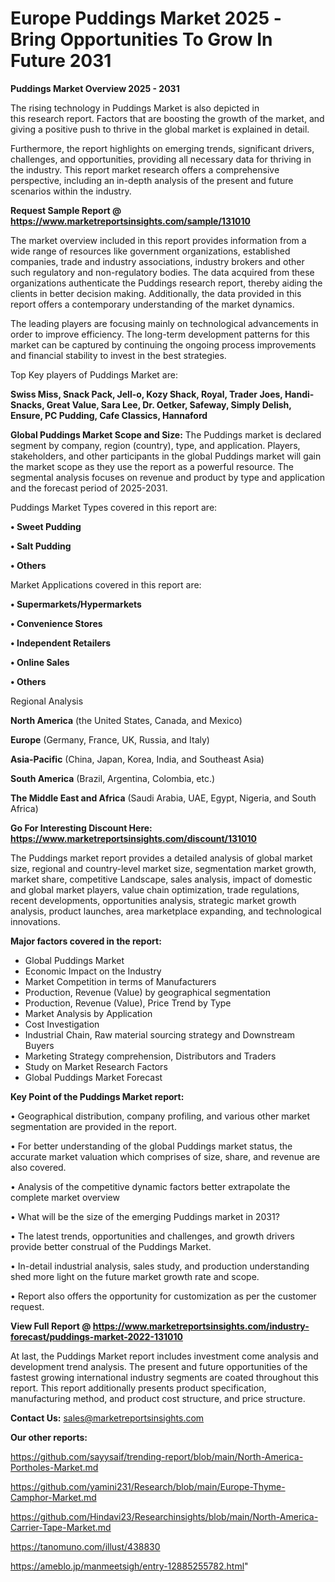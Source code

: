  # Europe Puddings Market 2025 -Bring Opportunities To Grow In Future 2031

<Strong> Puddings Market Overview 2025 - 2031</strong>

The rising technology in Puddings Market is also depicted in this research report. Factors that are boosting the growth of the market, and giving a positive push to thrive in the global market is explained in detail.

Furthermore, the report highlights on emerging trends, significant drivers, challenges, and opportunities, providing all necessary data for thriving in the industry. This report market research offers a comprehensive perspective, including an in-depth analysis of the present and future scenarios within the industry.

<strong>Request Sample Report @ <a href=https://www.marketreportsinsights.com/sample/131010>https://www.marketreportsinsights.com/sample/131010</a></strong>

The market overview included in this report provides information from a wide range of resources like government organizations, established companies, trade and industry associations, industry brokers and other such regulatory and non-regulatory bodies. The data acquired from these organizations authenticate the Puddings research report, thereby aiding the clients in better decision making. Additionally, the data provided in this report offers a contemporary understanding of the market dynamics.

The leading players are focusing mainly on technological advancements in order to improve efficiency. The long-term development patterns for this market can be captured by continuing the ongoing process improvements and financial stability to invest in the best strategies.

Top Key players of Puddings Market are:

<strong>Swiss Miss, Snack Pack, Jell-o, Kozy Shack, Royal, Trader Joes, Handi-Snacks, Great Value, Sara Lee, Dr. Oetker, Safeway, Simply Delish, Ensure, PC Pudding, Cafe Classics, Hannaford</strong>

<strong><b>Global Puddings Market Scope and Size:</b></strong>
The Puddings market is declared segment by company, region (country), type, and application. Players, stakeholders, and other participants in the global Puddings market will gain the market scope as they use the report as a powerful resource. The segmental analysis focuses on revenue and product by type and application and the forecast period of 2025-2031.

Puddings Market Types covered in this report are:

<strong>• Sweet Pudding

• Salt Pudding

• Others</strong>

Market Applications covered in this report are:

<strong>• Supermarkets/Hypermarkets

• Convenience Stores

• Independent Retailers

• Online Sales

• Others</strong> 

Regional Analysis

<strong>North America</strong> (the United States, Canada, and Mexico)

<strong>Europe</strong> (Germany, France, UK, Russia, and Italy)

<strong>Asia-Pacific</strong> (China, Japan, Korea, India, and Southeast Asia)

<strong>South America</strong> (Brazil, Argentina, Colombia, etc.)

<strong>The Middle East and Africa</strong> (Saudi Arabia, UAE, Egypt, Nigeria, and South Africa)

<strong>Go For Interesting Discount Here: <a href=https://www.marketreportsinsights.com/discount/131010>https://www.marketreportsinsights.com/discount/131010</a></strong>

The Puddings market report provides a detailed analysis of global market size, regional and country-level market size, segmentation market growth, market share, competitive Landscape, sales analysis, impact of domestic and global market players, value chain optimization, trade regulations, recent developments, opportunities analysis, strategic market growth analysis, product launches, area marketplace expanding, and technological innovations.

<strong><b>Major factors covered in the report:</b></strong>
<ul>
  <li>Global Puddings Market </li>
  <li>Economic Impact on the Industry</li>
  <li>Market Competition in terms of Manufacturers</li>
  <li>Production, Revenue (Value) by geographical segmentation</li>
  <li>Production, Revenue (Value), Price Trend by Type</li>
  <li>Market Analysis by Application</li>
  <li>Cost Investigation</li>
  <li>Industrial Chain, Raw material sourcing strategy and Downstream Buyers</li>
  <li>Marketing Strategy comprehension, Distributors and Traders</li>
  <li>Study on Market Research Factors</li>
  <li>Global Puddings Market Forecast</li>
</ul>

<strong><b>Key Point of the Puddings Market report:</b></strong>

• Geographical distribution, company profiling, and various other market segmentation are provided in the report.

• For better understanding of the global Puddings market status, the accurate market valuation which comprises of size, share, and revenue are also covered.

• Analysis of the competitive dynamic factors better extrapolate the complete market overview

• What will be the size of the emerging Puddings market in 2031?

• The latest trends, opportunities and challenges, and growth drivers provide better construal of the Puddings Market.

• In-detail industrial analysis, sales study, and production understanding shed more light on the future market growth rate and scope.

• Report also offers the opportunity for customization as per the customer request.

<strong><b>View Full Report @ <a href=https://www.marketreportsinsights.com/industry-forecast/puddings-market-2022-131010>https://www.marketreportsinsights.com/industry-forecast/puddings-market-2022-131010</a></b></strong>


At last, the Puddings Market report includes investment come analysis and development trend analysis. The present and future opportunities of the fastest growing international industry segments are coated throughout this report. This report additionally presents product specification, manufacturing method, and product cost structure, and price structure.

<strong>Contact Us:</strong>
sales@marketreportsinsights.com

<strong>Our other reports:</strong>

<a href=https://github.com/sayysaif/trending-report/blob/main/North-America-Portholes-Market.md>https://github.com/sayysaif/trending-report/blob/main/North-America-Portholes-Market.md</a>

<a href=https://github.com/yamini231/Research/blob/main/Europe-Thyme-Camphor-Market.md>https://github.com/yamini231/Research/blob/main/Europe-Thyme-Camphor-Market.md</a>

<a href=https://github.com/Hindavi23/Researchinsights/blob/main/North-America-Carrier-Tape-Market.md>https://github.com/Hindavi23/Researchinsights/blob/main/North-America-Carrier-Tape-Market.md</a>

<a href=https://tanomuno.com/illust/438830>https://tanomuno.com/illust/438830</a>

<a href=https://ameblo.jp/manmeetsigh/entry-12885255782.html>https://ameblo.jp/manmeetsigh/entry-12885255782.html</a>"
